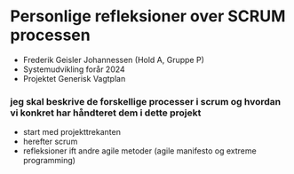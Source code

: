 # Personlige refleksioner over SCRUM processen
- Frederik Geisler Johannessen (Hold A, Gruppe P)
- Systemudvikling forår 2024 
- Projektet Generisk Vagtplan

### jeg skal beskrive de forskellige processer i scrum og hvordan vi konkret har håndteret dem i dette projekt 
- start med projekttrekanten 
- herefter scrum 
- refleksioner ift andre agile metoder (agile manifesto og extreme programming)